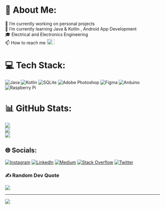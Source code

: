 # 💫 About Me:
🔭 I’m currently working on personal projects<br>🌱 I’m currently learning Java & Kotlin , Android App Development<br>🎓 Electrical and Electronics Engineering<br>📫 How to reach me  <a href="mailto:a.ayar94@gmail.com" target="_blank<"><img src="https://img.icons8.com/external-justicon-flat-justicon/64/000000/external-gmail-social-media-justicon-flat-justicon.png" width="25px" height="18px"/></a><br>

# 💻 Tech Stack:
![Java](https://img.shields.io/badge/java-%23ED8B00.svg?style=for-the-badge&logo=java&logoColor=white)
![Kotlin](https://img.shields.io/badge/kotlin-%230095D5.svg?style=for-the-badge&logo=kotlin&logoColor=white)
![SQLite](https://img.shields.io/badge/sqlite-%2307405e.svg?style=for-the-badge&logo=sqlite&logoColor=white) 
![Adobe Photoshop](https://img.shields.io/badge/adobephotoshop-%2331A8FF.svg?style=for-the-badge&logo=adobephotoshop&logoColor=white)
![Figma](https://img.shields.io/badge/figma-%23F24E1E.svg?style=for-the-badge&logo=figma&logoColor=white)
![Arduino](https://img.shields.io/badge/-Arduino-00979D?style=for-the-badge&logo=Arduino&logoColor=white)
![Raspberry Pi](https://img.shields.io/badge/-RaspberryPi-C51A4A?style=for-the-badge&logo=Raspberry-Pi)

# 📊 GitHub Stats:
![](https://github-readme-stats-sigma-five.vercel.app/api?username=AAyar94&theme=swift&hide_border=false&include_all_commits=true&count_private=true)<br/>
![](https://github-readme-streak-stats.herokuapp.com/?user=AAyar94&theme=swift&hide_border=false)<br/>
![](https://github-readme-stats-sigma-five.vercel.app/api/top-langs/?username=AAyar94&theme=swift&hide_border=false&include_all_commits=true&Cache-Control:no-cache&count_private=true&layout=compact)

## 🌐 Socials:
[![Instagram](https://img.shields.io/badge/Instagram-%23E4405F.svg?logo=Instagram&logoColor=white)](https://instagram.com/_aayar94) [![LinkedIn](https://img.shields.io/badge/LinkedIn-%230077B5.svg?logo=linkedin&logoColor=white)](https://linkedin.com/in/ademayar94) [![Medium](https://img.shields.io/badge/Medium-12100E?logo=medium&logoColor=white)](https://medium.com/@a.ayar94) [![Stack Overflow](https://img.shields.io/badge/-Stackoverflow-FE7A16?logo=stack-overflow&logoColor=white)](https://stackoverflow.com/users/20677113/adem-ayar) [![Twitter](https://img.shields.io/badge/Twitter-%231DA1F2.svg?logo=Twitter&logoColor=white)](https://twitter.com/_AdemA94) 

### ✍️ Random Dev Quote
![](https://quotes-github-readme.vercel.app/api?type=vetical&theme=tokyonight)

---
[![](https://visitcount.itsvg.in/api?id=AAyar94&icon=5&color=3)](https://visitcount.itsvg.in)


